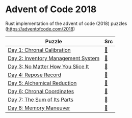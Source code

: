 # Advent of Code 2018

Rust implementation of the advent of code (2018) puzzles (https://adventofcode.com/2018)

Puzzle | Src
--- | ---
[Day 1: Chronal Calibration](https://adventofcode.com/2018/day/1) | [&#128194;](https://github.com/Wodann/adventofcode2018/blob/master/src/bin/day1.rs)
[Day 2: Inventory Management System](https://adventofcode.com/2018/day/2) | [&#128194;](https://github.com/Wodann/adventofcode2018/blob/master/src/bin/day2.rs)
[Day 3: No Matter How You Slice It](https://adventofcode.com/2018/day/3) | [&#128194;](https://github.com/Wodann/adventofcode2018/blob/master/src/bin/day3.rs)
[Day 4: Repose Record](https://adventofcode.com/2018/day/4) | [&#128194;](https://github.com/Wodann/adventofcode2018/blob/master/src/bin/day4.rs)
[Day 5: Alchemical Reduction](https://adventofcode.com/2018/day/5) | [&#128194;](https://github.com/Wodann/adventofcode2018/blob/master/src/bin/day5.rs)
[Day 6: Chronal Coordinates](https://adventofcode.com/2018/day/6) | [&#128194;](https://github.com/Wodann/adventofcode2018/blob/master/src/bin/day6.rs)
[Day 7: The Sum of Its Parts](https://adventofcode.com/2018/day/7) | [&#128194;](https://github.com/Wodann/adventofcode2018/blob/master/src/bin/day7.rs)
[Day 8: Memory Maneuver](https://adventofcode.com/2018/day/8) | [&#128194;](https://github.com/Wodann/adventofcode2018/blob/master/src/bin/day8.rs)
